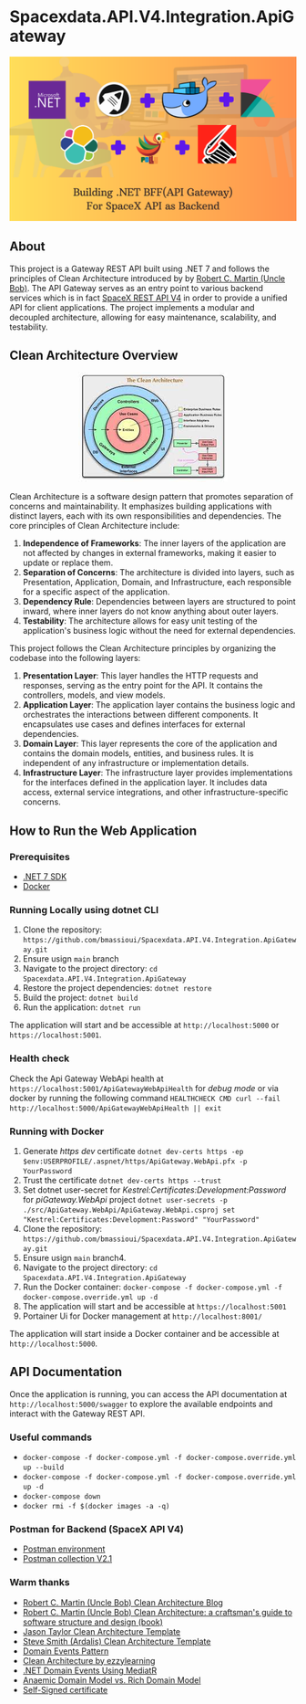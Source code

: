 # Spacexdata.API.V4.Integration.ApiGateway
<div style="text-align:center">
    <img alt="Project banner" src="./documentation/banner.png" />
</div>

## About
This project is a Gateway REST API built using .NET 7 and follows the principles of Clean Architecture introduced by by [Robert C. Martin (Uncle Bob)](https://blog.cleancoder.com/uncle-bob/2012/08/13/the-clean-architecture.html). The API Gateway serves as an entry point to various backend services which is in fact [SpaceX REST API V4](https://api.spacexdata.com/latest) in order to provide a unified API for client applications. The project implements a modular and decoupled architecture, allowing for easy maintenance, scalability, and testability.

## Clean Architecture Overview
<div style="text-align:center">
    <img alt="Clean Architecture" src="./documentation/clean_architecture.jpg" />
</div>

Clean Architecture is a software design pattern that promotes separation of concerns and maintainability. It emphasizes building applications with distinct layers, each with its own responsibilities and dependencies. The core principles of Clean Architecture include:

1. **Independence of Frameworks**: The inner layers of the application are not affected by changes in external frameworks, making it easier to update or replace them.
2. **Separation of Concerns**: The architecture is divided into layers, such as Presentation, Application, Domain, and Infrastructure, each responsible for a specific aspect of the application.
3. **Dependency Rule**: Dependencies between layers are structured to point inward, where inner layers do not know anything about outer layers.
4. **Testability**: The architecture allows for easy unit testing of the application's business logic without the need for external dependencies.

This project follows the Clean Architecture principles by organizing the codebase into the following layers:

1. **Presentation Layer**: This layer handles the HTTP requests and responses, serving as the entry point for the API. It contains the controllers, models, and view models.
2. **Application Layer**: The application layer contains the business logic and orchestrates the interactions between different components. It encapsulates use cases and defines interfaces for external dependencies.
3. **Domain Layer**: This layer represents the core of the application and contains the domain models, entities, and business rules. It is independent of any infrastructure or implementation details.
4. **Infrastructure Layer**: The infrastructure layer provides implementations for the interfaces defined in the application layer. It includes data access, external service integrations, and other infrastructure-specific concerns.

## How to Run the Web Application

### Prerequisites
- [.NET 7 SDK](https://dotnet.microsoft.com/download/dotnet/7.0)
- [Docker](https://www.docker.com/products/docker-desktop)

### Running Locally using dotnet CLI
1. Clone the repository: `https://github.com/bmassioui/Spacexdata.API.V4.Integration.ApiGateway.git`
2. Ensure usign `main` branch
3. Navigate to the project directory: `cd Spacexdata.API.V4.Integration.ApiGateway`
4. Restore the project dependencies: `dotnet restore`
5. Build the project: `dotnet build`
6. Run the application: `dotnet run`

The application will start and be accessible at `http://localhost:5000` or `https://localhost:5001`.

### Health check
Check the Api Gateway WebApi health at `https://localhost:5001/ApiGatewayWebApiHealth` for *debug mode* or via docker by running the following command `HEALTHCHECK CMD curl --fail http://localhost:5000/ApiGatewayWebApiHealth || exit`

### Running with Docker
1. Generate *https* *dev* certificate `dotnet dev-certs https -ep $env:USERPROFILE/.aspnet/https/ApiGateway.WebApi.pfx -p YourPassword`
2. Trust the certificate `dotnet dev-certs https --trust`
3. Set dotnet user-secret for *Kestrel:Certificates:Development:Password* for *piGateway.WebApi* project  `dotnet user-secrets -p ./src/ApiGateway.WebApi/ApiGateway.WebApi.csproj set "Kestrel:Certificates:Development:Password" "YourPassword"`
4. Clone the repository: `https://github.com/bmassioui/Spacexdata.API.V4.Integration.ApiGateway.git`
5. Ensure usign `main` branch4. 
6. Navigate to the project directory: `cd Spacexdata.API.V4.Integration.ApiGateway`
7. Run the Docker container: `docker-compose -f docker-compose.yml -f docker-compose.override.yml up -d`
8. The application will start and be accessible at `https://localhost:5001`
9. Portainer Ui for Docker management at `http://localhost:8001/`

The application will start inside a Docker container and be accessible at `http://localhost:5000`.

## API Documentation
Once the application is running, you can access the API documentation at `http://localhost:5000/swagger` to explore the available endpoints and interact with the Gateway REST API.

### Useful commands
- `docker-compose -f docker-compose.yml -f docker-compose.override.yml up --build`
- `docker-compose -f docker-compose.yml -f docker-compose.override.yml up -d`
- `docker-compose down`
- `docker rmi -f $(docker images -a -q)`

### Postman for Backend (SpaceX API V4)
- [Postman environment](./documentation/materials/Backend-SpaceX/SpaceX%20API%20V4.postman_environment.json)
- [Postman collection V2.1](./documentation/materials/Backend-SpaceX/SpaceX%20API%20V4.postman_collection.json)

### Warm thanks
* [Robert C. Martin (Uncle Bob) Clean Architecture Blog](https://blog.cleancoder.com/uncle-bob/2012/08/13/the-clean-architecture.html)
* [Robert C. Martin (Uncle Bob) Clean Architecture: a craftsman's guide to software structure and design (book)](https://www.amazon.es/-/pt/dp/0134494164/ref=asc_df_0134494164/?tag=ptgogshpadde-21&linkCode=df0&hvadid=633475003571&hvpos=&hvnetw=g&hvrand=377167890099432971&hvpone=&hvptwo=&hvqmt=&hvdev=c&hvdvcmdl=&hvlocint=&hvlocphy=1011759&hvtargid=pla-423658477418&psc=1)
* [Jason Taylor Clean Architecture Template](https://github.com/jasontaylordev/CleanArchitecture/tree/f19bd21075a94d0c47b3b212734aba26db9abde7)
* [Steve Smith (Ardalis) Clean Architecture Template](https://github.com/ardalis/CleanArchitecture/tree/55b9e4a2ccc319e9c6f387ed17595e4ef622d8a6)
* [Domain Events Pattern](https://lostechies.com/jimmybogard/2014/05/13/a-better-domain-events-pattern/)
* [Clean Architecture by ezzylearning](https://www.ezzylearning.net/tutorial/a-guide-for-building-software-with-clean-architecture)
* [.NET Domain Events Using MediatR](https://wrapt.dev/blog/dotnet-domain-events)
* [Anaemic Domain Model vs. Rich Domain Model](https://dev.to/crovitz/have-you-anemic-or-rich-domain-model-2ala)
* [Self-Signed certificate](https://learn.microsoft.com/en-us/dotnet/core/additional-tools/self-signed-certificates-guide#with-dotnet-dev-certs)